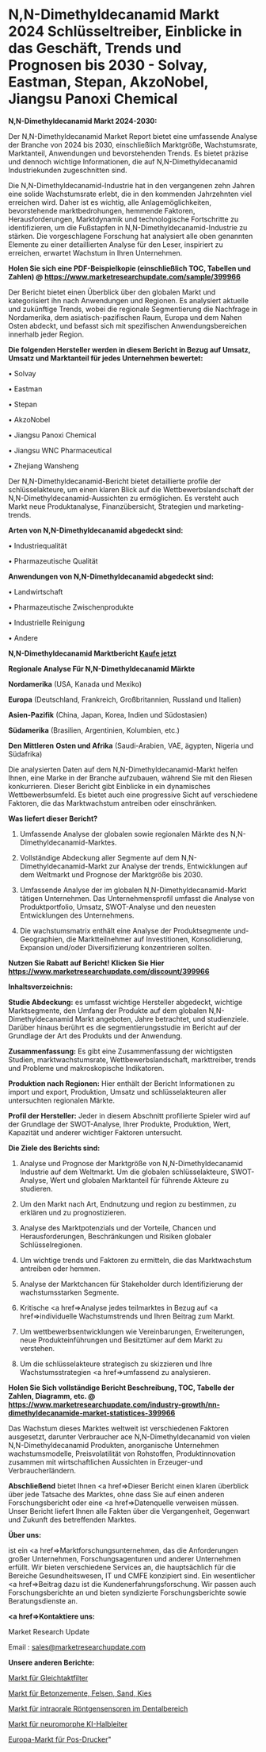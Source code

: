 # N,N-Dimethyldecanamid Markt 2024 Schlüsseltreiber, Einblicke in das Geschäft, Trends und Prognosen bis 2030 - Solvay, Eastman, Stepan, AkzoNobel, Jiangsu Panoxi Chemical

<strong>N,N-Dimethyldecanamid Markt 2024-2030:</strong>

Der N,N-Dimethyldecanamid Market Report bietet eine umfassende Analyse der Branche von 2024 bis 2030, einschließlich Marktgröße, Wachstumsrate, Marktanteil, Anwendungen und bevorstehenden Trends. Es bietet präzise und dennoch wichtige Informationen, die auf N,N-Dimethyldecanamid Industriekunden zugeschnitten sind.

Die N,N-Dimethyldecanamid-Industrie hat in den vergangenen zehn Jahren eine solide Wachstumsrate erlebt, die in den kommenden Jahrzehnten viel erreichen wird. Daher ist es wichtig, alle Anlagemöglichkeiten, bevorstehende marktbedrohungen, hemmende Faktoren, Herausforderungen, Marktdynamik und technologische Fortschritte zu identifizieren, um die Fußstapfen in N,N-Dimethyldecanamid-Industrie zu stärken. Die vorgeschlagene Forschung hat analysiert alle oben genannten Elemente zu einer detaillierten Analyse für den Leser, inspiriert zu erreichen, erwartet Wachstum in Ihren Unternehmen.

<strong>Holen Sie sich eine PDF-Beispielkopie (einschließlich TOC, Tabellen und Zahlen) @
</strong><strong><a href=https://www.marketresearchupdate.com/sample/399966><strong>https://www.marketresearchupdate.com/sample/399966</u></font></a></strong></strong>

Der Bericht bietet einen Überblick über den globalen Markt und kategorisiert ihn nach Anwendungen und Regionen. Es analysiert aktuelle und zukünftige Trends, wobei die regionale Segmentierung die Nachfrage in Nordamerika, dem asiatisch-pazifischen Raum, Europa und dem Nahen Osten abdeckt, und befasst sich mit spezifischen Anwendungsbereichen innerhalb jeder Region.

<strong>Die folgenden Hersteller werden in diesem Bericht in Bezug auf Umsatz, Umsatz und Marktanteil für jedes Unternehmen bewertet:</strong>

• Solvay

• Eastman

• Stepan

• AkzoNobel

• Jiangsu Panoxi Chemical

• Jiangsu WNC Pharmaceutical

• Zhejiang Wansheng

Der N,N-Dimethyldecanamid-Bericht bietet detaillierte profile der schlüsselakteure, um einen klaren Blick auf die Wettbewerbslandschaft der N,N-Dimethyldecanamid-Aussichten zu ermöglichen. Es versteht auch Markt neue Produktanalyse, Finanzübersicht, Strategien und marketing-trends.

<strong>Arten von N,N-Dimethyldecanamid abgedeckt sind:</strong>

• Industriequalität

• Pharmazeutische Qualität

<strong>Anwendungen von N,N-Dimethyldecanamid abgedeckt sind:</strong>

• Landwirtschaft

• Pharmazeutische Zwischenprodukte

• Industrielle Reinigung

• Andere

<strong>N,N-Dimethyldecanamid Marktbericht <a href=https://www.marketresearchupdate.com/buynow/399966>Kaufe jetzt</a></strong>

<strong>Regionale Analyse Für N,N-Dimethyldecanamid Märkte</strong>

<strong>Nordamerika</strong> (USA, Kanada und Mexiko)

<strong>Europa</strong> (Deutschland, Frankreich, Großbritannien, Russland und Italien)

<strong>Asien-Pazifik</strong> (China, Japan, Korea, Indien und Südostasien)

<strong>Südamerika</strong> (Brasilien, Argentinien, Kolumbien, etc.)

<strong>Den Mittleren</strong> <strong>Osten und Afrika</strong> (Saudi-Arabien, VAE, ägypten, Nigeria und Südafrika)

Die analysierten Daten auf dem N,N-Dimethyldecanamid-Markt helfen Ihnen, eine Marke in der Branche aufzubauen, während Sie mit den Riesen konkurrieren. Dieser Bericht gibt Einblicke in ein dynamisches Wettbewerbsumfeld. Es bietet auch eine progressive Sicht auf verschiedene Faktoren, die das Marktwachstum antreiben oder einschränken.

<strong>Was liefert dieser Bericht?</strong>

1. Umfassende Analyse der globalen sowie regionalen Märkte des N,N-Dimethyldecanamid-Marktes.

2. Vollständige Abdeckung aller Segmente auf dem N,N-Dimethyldecanamid-Markt zur Analyse der trends, Entwicklungen auf dem Weltmarkt und Prognose der Marktgröße bis 2030.

3. Umfassende Analyse der im globalen N,N-Dimethyldecanamid-Markt tätigen Unternehmen. Das Unternehmensprofil umfasst die Analyse von Produktportfolio, Umsatz, SWOT-Analyse und den neuesten Entwicklungen des Unternehmens.

4. Die wachstumsmatrix enthält eine Analyse der Produktsegmente und-Geographien, die Marktteilnehmer auf Investitionen, Konsolidierung, Expansion und/oder Diversifizierung konzentrieren sollten.

<strong>Nutzen Sie Rabatt auf Bericht! Klicken Sie Hier
</strong><strong><a href=https://www.marketresearchupdate.com/discount/399966>https://www.marketresearchupdate.com/discount/399966</b></u></font></strong></a>

<strong>Inhaltsverzeichnis:</strong>

<strong>Studie Abdeckung:</strong> es umfasst wichtige Hersteller abgedeckt, wichtige Marktsegmente, den Umfang der Produkte auf dem globalen N,N-Dimethyldecanamid Markt angeboten, Jahre betrachtet, und studienziele. Darüber hinaus berührt es die segmentierungsstudie im Bericht auf der Grundlage der Art des Produkts und der Anwendung.

<strong>Zusammenfassung:</strong> Es gibt eine Zusammenfassung der wichtigsten Studien, marktwachstumsrate, Wettbewerbslandschaft, markttreiber, trends und Probleme und makroskopische Indikatoren.

<strong>Produktion nach Regionen:</strong> Hier enthält der Bericht Informationen zu import und export, Produktion, Umsatz und schlüsselakteuren aller untersuchten regionalen Märkte.

<strong>Profil der Hersteller:</strong> Jeder in diesem Abschnitt profilierte Spieler wird auf der Grundlage der SWOT-Analyse, Ihrer Produkte, Produktion, Wert, Kapazität und anderer wichtiger Faktoren untersucht.

<strong>Die Ziele des Berichts sind:</strong>

1) Analyse und Prognose der Marktgröße von N,N-Dimethyldecanamid Industrie auf dem Weltmarkt.
Um die globalen schlüsselakteure, SWOT-Analyse, Wert und globalen Marktanteil für führende Akteure zu studieren.

2) Um den Markt nach Art, Endnutzung und region zu bestimmen, zu erklären und zu prognostizieren.

3) Analyse des Marktpotenzials und der Vorteile, Chancen und Herausforderungen, Beschränkungen und Risiken globaler Schlüsselregionen.

4) Um wichtige trends und Faktoren zu ermitteln, die das Marktwachstum antreiben oder hemmen.

5) Analyse der Marktchancen für Stakeholder durch Identifizierung der wachstumsstarken Segmente.

6) Kritische <a href=>Analyse</a> jedes teilmarktes in Bezug auf <a href=>individuelle</a> Wachstumstrends und Ihren Beitrag zum Markt.

7) Um wettbewerbsentwicklungen wie Vereinbarungen, Erweiterungen, neue Produkteinführungen und Besitztümer auf dem Markt zu verstehen.

8) Um die schlüsselakteure strategisch zu skizzieren und Ihre Wachstumsstrategien <a href=>umfassend</a> zu analysieren.

<strong>Holen Sie Sich vollständige Bericht Beschreibung, TOC, Tabelle der Zahlen, Diagramm, etc. @ </strong><strong><a href=https://www.marketresearchupdate.com/industry-growth/nn-dimethyldecanamide-market-statistices-399966>https://www.marketresearchupdate.com/industry-growth/nn-dimethyldecanamide-market-statistices-399966</a></font></strong>

Das Wachstum dieses Marktes weltweit ist verschiedenen Faktoren ausgesetzt, darunter Verbraucher ace N,N-Dimethyldecanamid von vielen N,N-Dimethyldecanamid Produkten, anorganische Unternehmen wachstumsmodelle, Preisvolatilität von Rohstoffen, Produktinnovation zusammen mit wirtschaftlichen Aussichten in Erzeuger-und Verbraucherländern.

<strong>Abschließend</strong> bietet Ihnen <a href=>Dieser</a> Bericht einen klaren überblick über jede Tatsache des Marktes, ohne dass Sie auf einen anderen Forschungsbericht oder eine <a href=>Datenquelle</a> verweisen müssen. Unser Bericht liefert Ihnen alle Fakten über die Vergangenheit, Gegenwart und Zukunft des betreffenden Marktes.

<strong>Über uns:</strong>

 ist ein <a href=>Marktfors</a>chungsunternehmen, das die Anforderungen großer Unternehmen, Forschungsagenturen und anderer Unternehmen erfüllt. Wir bieten verschiedene Services an, die hauptsächlich für die Bereiche Gesundheitswesen, IT und CMFE konzipiert sind. Ein wesentlicher <a href=>Beitrag</a> dazu ist die Kundenerfahrungsforschung. Wir passen auch Forschungsberichte an und bieten syndizierte Forschungsberichte sowie Beratungsdienste an.

<strong><a href=>Kontaktiere uns:</a></strong>

Market Research Update

Email : sales@marketresearchupdate.com

<strong>Unsere anderen Berichte:</strong>

<a href=https://www.linkedin.com/pulse/common-mode-filters-market-opportunities-stay>Markt für Gleichtaktfilter</a>

<a href=https://www.linkedin.com/pulse/concrete-cements-rock-sand-gravel-market-current>Markt für Betonzemente, Felsen, Sand, Kies</a>

<a href=https://www.linkedin.com/pulse/dental-intraoral-x-ray-sensor-market-analysis>Markt für intraorale Röntgensensoren im Dentalbereich</a>

<a href=https://www.linkedin.com/pulse/neuromorphic-ai-semiconductor-market-2f>Markt für neuromorphe KI-Halbleiter</a>

<a href=https://www.linkedin.com/pulse/europe-pos-printers-market-2023-current-future>Europa-Markt für Pos-Drucker</a>"
